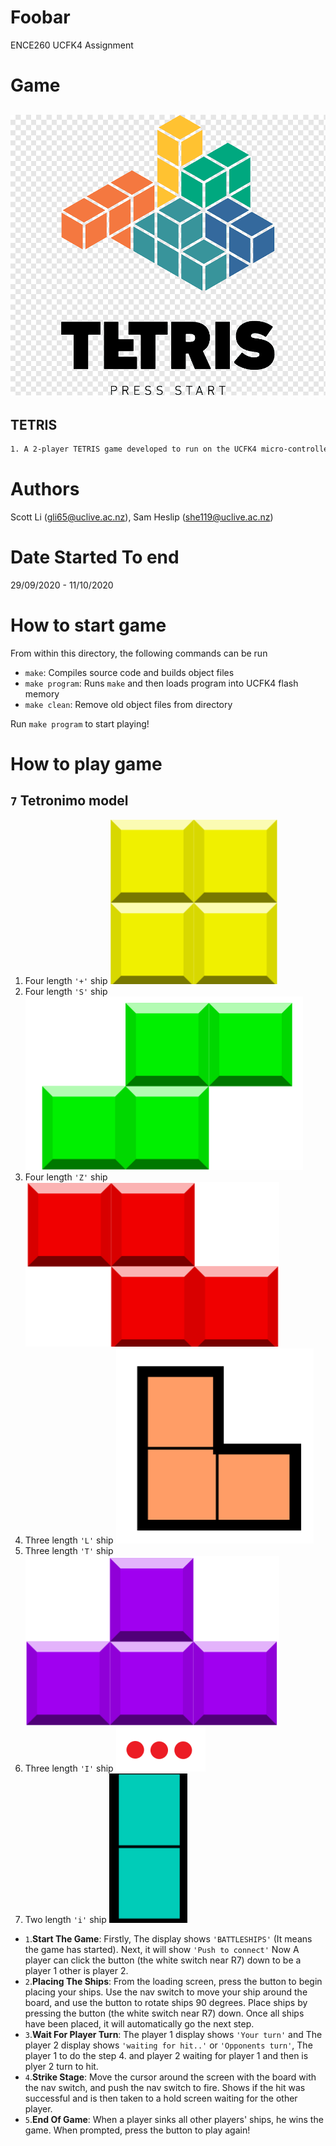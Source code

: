 # Foobar
ENCE260 UCFK4 Assignment

# Game
## ![Tetris Logo](resources/logo.png) 
## TETRIS
```Bash
1. A 2-player TETRIS game developed to run on the UCFK4 micro-controller.
```

# Authors
Scott Li (gli65@uclive.ac.nz), Sam Heslip (she119@uclive.ac.nz)

# Date Started To end
29/09/2020 - 11/10/2020

# How to start game
From within this directory, the following commands can be run

- `make`: Compiles source code and builds object files
- `make program`: Runs `make` and then loads program into UCFK4 flash memory
- `make clean`: Remove old object files from directory

Run `make program` to start playing!

# How to play game

## `7` Tetronimo model
1. Four length `'+'` ship ![+ ship](resources/+.PNG)
2. Four length `'S'` ship ![S ship](resources/S.PNG)
3. Four length `'Z'` ship ![Z ship](resources/Z.PNG)
4. Three length `'L'` ship ![L ship](resources/L.PNG)
5. Three length `'T'` ship ![T ship](resources/T.PNG)
6. Three length `'I'` ship ![I ship](resources/I.PNG)
7. Two length `'i'` ship ![i ship](resources/i.PNG)

- `1`.**Start The Game**:  Firstly, The display shows `'BATTLESHIPS'` (It means the game has started). Next, it will show `'Push to connect'` Now A player can click the button (the white switch near R7) down to be a player 1 other is player 2.
- `2`.**Placing The Ships**: From the loading screen, press the button to begin placing your ships. Use the nav switch to move your ship around the board, and use the button to rotate ships 90 degrees. Place ships by pressing the button (the white switch near R7) down. Once all ships have been placed,  it will automatically go the next step.
- `3`.**Wait For Player Turn**: The player 1 display shows `'Your turn'` and The player 2 display shows `'waiting for hit..'` or `'Opponents turn'`, The player 1 to do the step 4. and player 2 waiting for player 1 and then is plyer 2 turn to hit.
- `4`.**Strike Stage**: Move the cursor around the screen with the board with the nav switch, and push the nav switch to fire. Shows if the hit was successful and is then taken to a hold screen waiting for the other player.
- `5`.**End Of Game**: When a player sinks all other players' ships, he wins the game. When prompted, press the button to play again!
